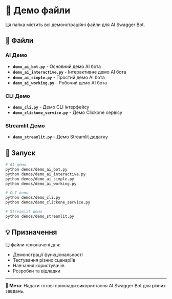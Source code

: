 # 🎯 Демо файли

Ця папка містить всі демонстраційні файли для AI Swagger Bot.

## 📁 Файли

### AI Демо
- **`demo_ai_bot.py`** - Основний демо AI бота
- **`demo_ai_interactive.py`** - Інтерактивне демо AI бота
- **`demo_ai_simple.py`** - Простий демо AI бота
- **`demo_ai_working.py`** - Робочий демо AI бота

### CLI Демо
- **`demo_cli.py`** - Демо CLI інтерфейсу
- **`demo_clickone_service.py`** - Демо Clickone сервісу

### Streamlit Демо
- **`demo_streamlit.py`** - Демо Streamlit додатку

## 🚀 Запуск

```bash
# AI демо
python demos/demo_ai_bot.py
python demos/demo_ai_interactive.py
python demos/demo_ai_simple.py
python demos/demo_ai_working.py

# CLI демо
python demos/demo_cli.py
python demos/demo_clickone_service.py

# Streamlit демо
python demos/demo_streamlit.py
```

## 💡 Призначення

Ці файли призначені для:
- Демонстрації функціональності
- Тестування різних сценаріїв
- Навчання користувачів
- Розробки та відладки

---

**🎯 Мета**: Надати готові приклади використання AI Swagger Bot для різних завдань.
